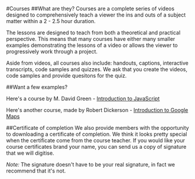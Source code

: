 #Courses
##What are they?
Courses are a complete series of videos designed to comprehensively teach a viewer the ins and outs of a subject matter within a 2 - 2.5 hour duration.

The lessons are designed to teach from both a theoretical and practical perspective. This means that many courses have either many smaller examples demonstrating the lessons of a video or allows the viewer to progressively work through a project.

Aside from videos, all courses also include: handouts, captions, interactive transcripts, code samples and quizzes. We ask that you create the videos, code samples and provide quesitons for the quiz. 

##Want a few examples?

Here's a course by M. David Green - [Introduction to JavaScript](https://www.sitepoint.com/premium/courses/introduction-to-javascript-2908)

Here's another course, made by Robert Dickerson - [Introduction to Google Maps](https://www.sitepoint.com/premium/courses/introduction-to-google-maps-api-2895)

##Certificate of completion
We also provide members with the opportunity to downloading a certificate of completion. We think it looks pretty special when the certificate come from the course teacher. If you would like your course certificates brand your name, you can send us a copy of signature that we will digitise. 

*Note:* The signature doesn't have to be your real signature, in fact we recommend that it's not.
